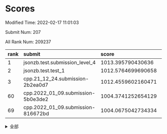 # Scores

Modified Time: 2022-02-17 11:01:03

Submit Num: 207

All Rank Num: 209237

| rank |               submit               |       score        |       sigma        | pk_num |
| :--- | :--------------------------------- | :----------------- | :----------------- | :----- |
| 1    | jsonzb.test.submission_level_4     | 1013.395790430636  | 0.8503572964668461 | 4042   |
| 2    | jsonzb.test.test_1                 | 1012.5764699690658 | 0.8081385887795568 | 4045   |
| 3    | cpp.21_12_24.submission-2b2ea0d7   | 1012.4559602160471 | 0.7850205233888483 | 4044   |
| 60   | cpp.2022_01_09.submission-5b0e3de2 | 1004.3741252654129 | 0.7169043889659611 | 4045   |
| 69   | cpp.2022_01_09.submission-816672bd | 1004.0675042734334 | 0.7167427641643626 | 4039   |


<details>
<summary>全部</summary>

| rank |                 submit                 |       score        |       sigma        | pk_num |
| :--- | :------------------------------------- | :----------------- | :----------------- | :----- |
| 1    | jsonzb.test.submission_level_4         | 1013.395790430636  | 0.8503572964668461 | 4042   |
| 2    | jsonzb.test.test_1                     | 1012.5764699690658 | 0.8081385887795568 | 4045   |
| 3    | cpp.21_12_24.submission-2b2ea0d7       | 1012.4559602160471 | 0.7850205233888483 | 4044   |
| 4    | gobigger.level_3.submission_level_3_35 | 1012.308215280202  | 0.811077644777469  | 4038   |
| 5    | gobigger.level_3.submission_level_3_15 | 1011.2247191979055 | 0.7754322601552972 | 4041   |
| 6    | gobigger.level_3.submission_level_3_4  | 1011.1715039569793 | 0.7621188810164801 | 4040   |
| 7    | gobigger.level_3.submission_level_3_14 | 1010.9064069460533 | 0.7660689495217546 | 4045   |
| 8    | gobigger.level_3.submission_level_3_29 | 1010.7910762433443 | 0.7707809572999105 | 4048   |
| 9    | gobigger.level_3.submission_level_3_19 | 1010.6956429363526 | 0.7559165794167528 | 4043   |
| 10   | gobigger.level_3.submission_level_3_32 | 1010.6078934955235 | 0.7592376196107112 | 4046   |
| 11   | gobigger.level_3.submission_level_3_36 | 1010.4055221892087 | 0.7570401995621975 | 4037   |
| 12   | gobigger.level_3.submission_level_3_0  | 1010.3610861741428 | 0.7399250958247178 | 4045   |
| 13   | gobigger.level_3.submission_level_3_41 | 1010.259426357028  | 0.7696085267671601 | 4042   |
| 14   | gobigger.level_3.submission_level_3_18 | 1010.2492235150962 | 0.7626817760300095 | 4050   |
| 15   | gobigger.level_3.submission_level_3_6  | 1010.1898824140267 | 0.7554542066445735 | 4048   |
| 16   | gobigger.level_3.submission_level_3_26 | 1010.1791968206239 | 0.7522566197440352 | 4050   |
| 17   | gobigger.level_3.submission_level_3_49 | 1010.1509104559564 | 0.7415025824753001 | 4043   |
| 18   | gobigger.level_3.submission_level_3_45 | 1009.9790979131202 | 0.7575840583669224 | 4047   |
| 19   | gobigger.level_3.submission_level_3_12 | 1009.9627342309676 | 0.7500664610783971 | 4045   |
| 20   | gobigger.level_3.submission_level_3_17 | 1009.9448340223275 | 0.7838269379911567 | 4042   |
| 21   | gobigger.level_3.submission_level_3_31 | 1009.9339093549418 | 0.7720079389510347 | 4036   |
| 22   | gobigger.level_3.submission_level_3_23 | 1009.9104236473333 | 0.7623865429019636 | 4039   |
| 23   | gobigger.level_3.submission_level_3_44 | 1009.9041903450199 | 0.7743017493786594 | 4045   |
| 24   | gobigger.level_3.submission_level_3_20 | 1009.894606384213  | 0.7621059488069274 | 4039   |
| 25   | gobigger.level_3.submission_level_3_27 | 1009.8867581910189 | 0.7614022548975562 | 4046   |
| 26   | gobigger.level_3.submission_level_3_8  | 1009.885927231327  | 0.7538889876461272 | 4038   |
| 27   | gobigger.level_3.submission_level_3_47 | 1009.8132877295067 | 0.7383160442541701 | 4047   |
| 28   | gobigger.level_3.submission_level_3_16 | 1009.8126555021497 | 0.751830539055668  | 4042   |
| 29   | gobigger.level_3.submission_level_3_48 | 1009.8045928973798 | 0.7534394331639798 | 4043   |
| 30   | gobigger.level_3.submission_level_3_33 | 1009.7744797621053 | 0.755462268298941  | 4037   |
| 31   | gobigger.level_3.submission_level_3_28 | 1009.6872035287331 | 0.7508276877428827 | 4044   |
| 32   | gobigger.level_3.submission_level_3_22 | 1009.6461960456297 | 0.7718043197980244 | 4043   |
| 33   | gobigger.level_3.submission_level_3_40 | 1009.6204108343102 | 0.7568523220090092 | 4039   |
| 34   | gobigger.level_3.submission_level_3_30 | 1009.5221408586956 | 0.7558211618332363 | 4049   |
| 35   | gobigger.level_3.submission_level_3_37 | 1009.4525555897953 | 0.7496552446314325 | 4041   |
| 36   | gobigger.level_3.submission_level_3_7  | 1009.4507660117573 | 0.7377608890660211 | 4046   |
| 37   | gobigger.level_3.submission_level_3_43 | 1009.4051629354327 | 0.7529259288536738 | 4042   |
| 38   | gobigger.level_3.submission_level_3_5  | 1009.3771253904882 | 0.7578990080441498 | 4043   |
| 39   | gobigger.level_3.submission_level_3_39 | 1009.3655910495422 | 0.7614242368494325 | 4040   |
| 40   | gobigger.level_3.submission_level_3_2  | 1009.3467893577599 | 0.7414573911913735 | 4044   |
| 41   | gobigger.level_3.submission_level_3_24 | 1009.3158391589255 | 0.770101936361471  | 4042   |
| 42   | gobigger.level_3.submission_level_3_13 | 1009.2544823461718 | 0.7547836332275847 | 4044   |
| 43   | gobigger.level_3.submission_level_3_25 | 1009.2224519251782 | 0.7441240029799706 | 4035   |
| 44   | gobigger.level_3.submission_level_3_10 | 1009.1933463522926 | 0.7522531032641391 | 4041   |
| 45   | gobigger.level_3.submission_level_3_38 | 1009.1866913116386 | 0.7319922121589781 | 4050   |
| 46   | gobigger.level_3.submission_level_3_42 | 1009.1684853809605 | 0.751614438574911  | 4045   |
| 47   | gobigger.level_3.submission_level_3_1  | 1009.094923745106  | 0.7337666029719914 | 4039   |
| 48   | gobigger.level_3.submission_level_3_46 | 1009.0242811883811 | 0.7726258558647654 | 4049   |
| 49   | gobigger.level_3.submission_level_3_34 | 1008.8699594338848 | 0.723483944060291  | 4041   |
| 50   | gobigger.level_3.submission_level_3_3  | 1008.8677972269327 | 0.751276055104092  | 4042   |
| 51   | gobigger.level_3.submission_level_3_11 | 1008.8673889084289 | 0.7342304593572163 | 4038   |
| 52   | gobigger.level_3.submission_level_3_9  | 1008.6659856525517 | 0.7356908024131666 | 4051   |
| 53   | gobigger.level_3.submission_level_3_21 | 1007.7365870665072 | 0.7278301822764984 | 4048   |
| 54   | gobigger.level_1.submission_level_1_14 | 1005.0550479218765 | 0.7258207496198316 | 4045   |
| 55   | gobigger.level_1.submission_level_1_20 | 1004.7611356619806 | 0.7254905502715026 | 4044   |
| 56   | gobigger.level_1.submission_level_1_42 | 1004.6190974663718 | 0.705073803660391  | 4043   |
| 57   | gobigger.level_1.submission_level_1_12 | 1004.5273775916899 | 0.7236872647320765 | 4043   |
| 58   | gobigger.level_1.submission_level_1_32 | 1004.4999207159033 | 0.7154917398149016 | 4042   |
| 59   | gobigger.level_1.submission_level_1_4  | 1004.4107550646501 | 0.7264365747274663 | 4043   |
| 60   | cpp.2022_01_09.submission-5b0e3de2     | 1004.3741252654129 | 0.7169043889659611 | 4045   |
| 61   | gobigger.level_1.submission_level_1_18 | 1004.3047809285899 | 0.7167100485076932 | 4043   |
| 62   | gobigger.level_1.submission_level_1_33 | 1004.2217709918202 | 0.7092858757692156 | 4040   |
| 63   | gobigger.level_1.submission_level_1_26 | 1004.2210261254833 | 0.7259986926115048 | 4044   |
| 64   | gobigger.level_1.submission_level_1_6  | 1004.1969027042304 | 0.7110181461553009 | 4044   |
| 65   | gobigger.level_1.submission_level_1_1  | 1004.152204620422  | 0.7249924424499886 | 4048   |
| 66   | gobigger.level_1.submission_level_1_15 | 1004.117819538301  | 0.7183466629069806 | 4047   |
| 67   | gobigger.level_1.submission_level_1_44 | 1004.1117247478517 | 0.7216023495915588 | 4042   |
| 68   | gobigger.level_1.submission_level_1_47 | 1004.0799991911008 | 0.7209268498860704 | 4039   |
| 69   | cpp.2022_01_09.submission-816672bd     | 1004.0675042734334 | 0.7167427641643626 | 4039   |
| 70   | gobigger.level_1.submission_level_1_45 | 1004.0042031316264 | 0.7121066733287912 | 4043   |
| 71   | gobigger.level_1.submission_level_1_49 | 1003.9318220056879 | 0.7105048666676305 | 4044   |
| 72   | gobigger.level_1.submission_level_1_37 | 1003.8639148387272 | 0.7265249748076632 | 4041   |
| 73   | gobigger.level_1.submission_level_1_39 | 1003.8592004647799 | 0.7239301397990662 | 4043   |
| 74   | gobigger.level_1.submission_level_1_31 | 1003.8229932288153 | 0.7124719338411356 | 4049   |
| 75   | gobigger.level_1.submission_level_1_23 | 1003.7967641100233 | 0.717586845869859  | 4045   |
| 76   | gobigger.level_1.submission_level_1_38 | 1003.6879545456441 | 0.7153043386553564 | 4039   |
| 77   | gobigger.level_1.submission_level_1_28 | 1003.6661891156501 | 0.7191341933549292 | 4040   |
| 78   | gobigger.level_1.submission_level_1_5  | 1003.5967606757653 | 0.7253381289663421 | 4041   |
| 79   | gobigger.level_1.submission_level_1_40 | 1003.5641985704948 | 0.7058574690759907 | 4044   |
| 80   | gobigger.level_1.submission_level_1_7  | 1003.5579996060214 | 0.7129554887367304 | 4046   |
| 81   | gobigger.level_1.submission_level_1_41 | 1003.5334766466458 | 0.7076586761668945 | 4048   |
| 82   | gobigger.level_1.submission_level_1_2  | 1003.4825533255937 | 0.7068750341723667 | 4041   |
| 83   | gobigger.level_1.submission_level_1_35 | 1003.4206062021985 | 0.7079795861404289 | 4040   |
| 84   | gobigger.level_1.submission_level_1_16 | 1003.4100755745029 | 0.7183893979988266 | 4041   |
| 85   | gobigger.level_1.submission_level_1_11 | 1003.3555322528018 | 0.7172992699677689 | 4043   |
| 86   | gobigger.level_1.submission_level_1_9  | 1003.3195743144586 | 0.7108602378986695 | 4036   |
| 87   | gobigger.level_1.submission_level_1_46 | 1003.2958395280419 | 0.7065081379761935 | 4042   |
| 88   | gobigger.level_1.submission_level_1_48 | 1003.2776940545751 | 0.7117569092160545 | 4044   |
| 89   | gobigger.level_1.submission_level_1_17 | 1003.2211290473172 | 0.7224835644423353 | 4046   |
| 90   | gobigger.level_1.submission_level_1_43 | 1003.1768241361104 | 0.7207682330262271 | 4043   |
| 91   | gobigger.level_1.submission_level_1_8  | 1003.0364490237623 | 0.7067499413628066 | 4045   |
| 92   | gobigger.level_1.submission_level_1_24 | 1002.8807625952668 | 0.7133666834856439 | 4048   |
| 93   | gobigger.level_1.submission_level_1_30 | 1002.8322172525325 | 0.7191042761924101 | 4041   |
| 94   | gobigger.level_1.submission_level_1_25 | 1002.7022832455431 | 0.7133504090458985 | 4046   |
| 95   | gobigger.level_1.submission_level_1_13 | 1002.6891771477206 | 0.7152356917128281 | 4035   |
| 96   | gobigger.level_1.submission_level_1_34 | 1002.6561259679406 | 0.7084159389072593 | 4043   |
| 97   | gobigger.level_1.submission_level_1_27 | 1002.6531750057301 | 0.7129534350479038 | 4043   |
| 98   | gobigger.level_1.submission_level_1_0  | 1002.5725628891611 | 0.7094444250018788 | 4047   |
| 99   | gobigger.level_1.submission_level_1_29 | 1002.5176700629918 | 0.7226416801812404 | 4044   |
| 100  | gobigger.level_1.submission_level_1_10 | 1002.475529308968  | 0.7148232226838507 | 4048   |
| 101  | gobigger.level_1.submission_level_1_3  | 1002.3160257695295 | 0.7086175926118861 | 4041   |
| 102  | gobigger.level_1.submission_level_1_19 | 1002.2661112203701 | 0.7096253696284457 | 4041   |
| 103  | gobigger.level_1.submission_level_1_21 | 1002.1265832313151 | 0.7192926456510703 | 4043   |
| 104  | gobigger.level_1.submission_level_1_36 | 1002.1257180704343 | 0.7038140958703384 | 4040   |
| 105  | gobigger.level_1.submission_level_1_22 | 1001.9331428894465 | 0.712072289793852  | 4048   |
| 106  | gobigger.random.submission_random_48   | 997.6365471946916  | 0.7190740139991953 | 4043   |
| 107  | gobigger.random.submission_random_13   | 997.1803877272463  | 0.7107365156700196 | 4044   |
| 108  | gobigger.random.submission_random_47   | 997.0097148653197  | 0.7040678783556256 | 4043   |
| 109  | gobigger.random.submission_random_37   | 996.8200709272481  | 0.7119865482615443 | 4044   |
| 110  | gobigger.random.submission_random_28   | 996.7998575193653  | 0.7011550941551055 | 4050   |
| 111  | gobigger.random.submission_random_11   | 996.7509086174091  | 0.7043910801926248 | 4046   |
| 112  | gobigger.random.submission_random_27   | 996.7487130918129  | 0.7130044015281772 | 4044   |
| 113  | gobigger.random.submission_random_38   | 996.6932167310408  | 0.7224645659705279 | 4040   |
| 114  | gobigger.random.submission_random_25   | 996.6460545597273  | 0.7128714592759562 | 4040   |
| 115  | gobigger.random.submission_random_16   | 996.510339337576   | 0.7092892762508534 | 4043   |
| 116  | gobigger.random.submission_random_31   | 996.4903468918993  | 0.7204339366155476 | 4040   |
| 117  | gobigger.random.submission_random_42   | 996.4475016637203  | 0.7212362885257787 | 4047   |
| 118  | gobigger.random.submission_random_3    | 996.4308230687029  | 0.6983077339173711 | 4041   |
| 119  | gobigger.random.submission_random_15   | 996.3999038121701  | 0.7115149410318012 | 4049   |
| 120  | gobigger.random.submission_random_32   | 996.3819372445047  | 0.699493771965431  | 4041   |
| 121  | gobigger.random.submission_random_44   | 996.3378714444228  | 0.71490406393207   | 4048   |
| 122  | gobigger.random.submission_random_22   | 996.3214219173605  | 0.6901802761582178 | 4046   |
| 123  | gobigger.random.submission_random_12   | 996.2902335778215  | 0.7119224457745205 | 4043   |
| 124  | gobigger.random.submission_random_45   | 996.1862215605746  | 0.7116954423531786 | 4041   |
| 125  | gobigger.random.submission_random_35   | 996.1249864905519  | 0.7076857470298121 | 4047   |
| 126  | gobigger.random.submission_random_33   | 996.1060145500995  | 0.7190848134452053 | 4049   |
| 127  | gobigger.random.submission_random_26   | 996.0910327920249  | 0.7058507276407623 | 4038   |
| 128  | gobigger.random.submission_random_49   | 996.0630846684766  | 0.724981925826591  | 4037   |
| 129  | gobigger.random.submission_random_6    | 996.0105580141919  | 0.7259401606993303 | 4045   |
| 130  | gobigger.random.submission_random_46   | 995.9944472622893  | 0.7031405981886223 | 4048   |
| 131  | gobigger.random.submission_random_18   | 995.9187589449764  | 0.7207866387520222 | 4044   |
| 132  | gobigger.random.submission_random_2    | 995.8788823264356  | 0.702657488107298  | 4046   |
| 133  | gobigger.random.submission_random_40   | 995.8139605651827  | 0.7071634879480952 | 4044   |
| 134  | gobigger.random.submission_random_43   | 995.7968215133366  | 0.7068619701028852 | 4044   |
| 135  | gobigger.random.submission_random_10   | 995.7250571610516  | 0.6945251791440836 | 4049   |
| 136  | gobigger.random.submission_random_5    | 995.6900004459474  | 0.7077231024094833 | 4040   |
| 137  | gobigger.random.submission_random_41   | 995.676643175338   | 0.7192317811986869 | 4042   |
| 138  | gobigger.random.submission_random_39   | 995.6470755421246  | 0.7059066704726746 | 4043   |
| 139  | gobigger.random.submission_random_19   | 995.6431952166765  | 0.7112433774809268 | 4045   |
| 140  | gobigger.random.submission_random_0    | 995.5950963704444  | 0.7144841408930075 | 4045   |
| 141  | gobigger.random.submission_random_4    | 995.5916663379132  | 0.7045505409560476 | 4045   |
| 142  | gobigger.random.submission_random_14   | 995.5409603234041  | 0.7264295908641157 | 4042   |
| 143  | gobigger.random.submission_random_29   | 995.5364963625785  | 0.7146471762139888 | 4041   |
| 144  | gobigger.random.submission_random_34   | 995.4401669434882  | 0.7228963673596084 | 4044   |
| 145  | gobigger.random.submission_random_24   | 995.3213402557241  | 0.7146777394697733 | 4042   |
| 146  | gobigger.random.submission_random_7    | 995.3046420775299  | 0.7099586042014695 | 4042   |
| 147  | gobigger.random.submission_random_9    | 995.2791402871175  | 0.7065321894452439 | 4041   |
| 148  | gobigger.random.submission_random_1    | 995.2668636763127  | 0.7064012048459609 | 4046   |
| 149  | gobigger.random.submission_random_17   | 995.1946687746331  | 0.7200436505531009 | 4044   |
| 150  | gobigger.random.submission_random_8    | 995.1931242982998  | 0.7030238667549055 | 4048   |
| 151  | gobigger.random.submission_random_20   | 995.0938709002991  | 0.7171389521369244 | 4044   |
| 152  | gobigger.random.submission_random_23   | 994.7442977797017  | 0.7033375014496235 | 4038   |
| 153  | gobigger.random.submission_random_36   | 994.6305009694034  | 0.7105592621614962 | 4044   |
| 154  | gobigger.random.submission_random_30   | 994.5481330737975  | 0.7290654017988759 | 4040   |
| 155  | gobigger.random.submission_random_21   | 994.4780036341158  | 0.7243649194636427 | 4043   |
| 156  | gobigger.level_2.submission_level_2_38 | 994.0228247578498  | 0.7415275460562788 | 4047   |
| 157  | gobigger.level_2.submission_level_2_10 | 993.8548117970969  | 0.7357910623097134 | 4044   |
| 158  | gobigger.level_2.submission_level_2_36 | 993.2756534234486  | 0.7367443212325588 | 4040   |
| 159  | gobigger.level_2.submission_level_2_19 | 993.1894405799069  | 0.726889927265537  | 4044   |
| 160  | gobigger.level_2.submission_level_2_21 | 993.0575366627578  | 0.7448909831113839 | 4044   |
| 161  | gobigger.level_2.submission_level_2_22 | 993.0332017931572  | 0.7390112279791043 | 4037   |
| 162  | gobigger.level_2.submission_level_2_17 | 992.9625453062066  | 0.7269823370966706 | 4044   |
| 163  | gobigger.level_2.submission_level_2_32 | 992.9295984813026  | 0.7457093677193357 | 4042   |
| 164  | gobigger.level_2.submission_level_2_18 | 992.9207480462982  | 0.7432691498486612 | 4041   |
| 165  | gobigger.level_2.submission_level_2_16 | 992.8862987904524  | 0.7358897365083881 | 4045   |
| 166  | gobigger.level_2.submission_level_2_8  | 992.8435780080881  | 0.7546542972603543 | 4039   |
| 167  | gobigger.level_2.submission_level_2_6  | 992.8054044141613  | 0.7373999530458043 | 4040   |
| 168  | gobigger.level_2.submission_level_2_23 | 992.7845509516783  | 0.7405021332003585 | 4048   |
| 169  | gobigger.level_2.submission_level_2_30 | 992.7555946762308  | 0.7583311199612774 | 4039   |
| 170  | gobigger.level_2.submission_level_2_20 | 992.7432574643522  | 0.7607214841656815 | 4045   |
| 171  | gobigger.level_2.submission_level_2_39 | 992.585252061505   | 0.7334074868646645 | 4039   |
| 172  | gobigger.level_2.submission_level_2_9  | 992.5714777254259  | 0.7416580398235558 | 4044   |
| 173  | gobigger.level_2.submission_level_2_44 | 992.4965877129438  | 0.7500639879842719 | 4046   |
| 174  | gobigger.level_2.submission_level_2_37 | 992.4445859276167  | 0.7441949538419934 | 4045   |
| 175  | gobigger.level_2.submission_level_2_47 | 992.3091686373917  | 0.7387040033726836 | 4046   |
| 176  | gobigger.level_2.submission_level_2_12 | 992.3050673048075  | 0.7610430696340202 | 4042   |
| 177  | gobigger.level_2.submission_level_2_4  | 992.270547035752   | 0.7303458256946072 | 4043   |
| 178  | gobigger.level_2.submission_level_2_41 | 992.1389520240375  | 0.7587510513775909 | 4041   |
| 179  | gobigger.level_2.submission_level_2_14 | 992.07065678687    | 0.7321942936285067 | 4044   |
| 180  | gobigger.level_2.submission_level_2_27 | 992.0445558644869  | 0.733808853914198  | 4040   |
| 181  | gobigger.level_2.submission_level_2_0  | 992.0291235279713  | 0.7315463614097668 | 4039   |
| 182  | gobigger.level_2.submission_level_2_13 | 992.0076264024439  | 0.7640125843521407 | 4042   |
| 183  | gobigger.level_2.submission_level_2_43 | 991.9626834595402  | 0.748571410238288  | 4050   |
| 184  | gobigger.level_2.submission_level_2_35 | 991.9338074356747  | 0.7605111957919735 | 4043   |
| 185  | gobigger.level_2.submission_level_2_15 | 991.9164452736858  | 0.7429837115685491 | 4046   |
| 186  | gobigger.level_2.submission_level_2_34 | 991.8486991237272  | 0.74561833016154   | 4043   |
| 187  | gobigger.level_2.submission_level_2_11 | 991.8290615067102  | 0.7443149178260162 | 4042   |
| 188  | gobigger.level_2.submission_level_2_40 | 991.8264635600426  | 0.7434389658392033 | 4049   |
| 189  | gobigger.level_2.submission_level_2_7  | 991.7883695808167  | 0.7436616872751947 | 4041   |
| 190  | gobigger.level_2.submission_level_2_25 | 991.7467990345493  | 0.7374225286019009 | 4045   |
| 191  | gobigger.level_2.submission_level_2_26 | 991.7079566691598  | 0.7457224377125071 | 4041   |
| 192  | gobigger.level_2.submission_level_2_33 | 991.6536451223982  | 0.7715414605726548 | 4044   |
| 193  | gobigger.level_2.submission_level_2_31 | 991.6318356336047  | 0.7443533006573173 | 4041   |
| 194  | gobigger.level_2.submission_level_2_5  | 991.568700166581   | 0.7486607605392629 | 4045   |
| 195  | gobigger.level_2.submission_level_2_42 | 991.5444834808688  | 0.7654601548946096 | 4045   |
| 196  | gobigger.level_2.submission_level_2_1  | 991.4278034044818  | 0.7535590777281316 | 4039   |
| 197  | gobigger.level_2.submission_level_2_24 | 991.354963718799   | 0.7572727780995437 | 4050   |
| 198  | gobigger.level_2.submission_level_2_45 | 991.3139392394137  | 0.7612469809903728 | 4043   |
| 199  | gobigger.level_2.submission_level_2_49 | 991.0044630026482  | 0.7428889697043141 | 4040   |
| 200  | gobigger.level_2.submission_level_2_28 | 990.9464959947214  | 0.7465341952903713 | 4046   |
| 201  | gobigger.level_2.submission_level_2_2  | 990.8216077256673  | 0.7569374116809408 | 4036   |
| 202  | gobigger.level_2.submission_level_2_48 | 990.4586447553604  | 0.7428050833639027 | 4043   |
| 203  | gobigger.level_2.submission_level_2_46 | 990.201215231437   | 0.7707960585248564 | 4044   |
| 204  | gobigger.level_2.submission_level_2_29 | 990.0629890472281  | 0.7911180830506382 | 4043   |
| 205  | gobigger.level_2.submission_level_2_3  | 989.9029870052111  | 0.7677435376569464 | 4035   |
| 206  | gobigger.none.submission_none_1        | 979.0556732712308  | 1.2039380064715928 | 4045   |
| 207  | gobigger.none.submission_none_0        | 975.1305460190031  | 1.5011713113003797 | 4047   |

</details>